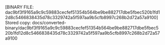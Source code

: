 [BINARY FILE: dac9bf3f9165a9c9c59883cecfef51354b564be9be882717dbe5fbec520b1fd12d8c5466838435d78c3329742a5f597aa9b5cfb8997c268b2d72a57a9100]
Stored copy: docs/converted-binary/dac9bf3f9165a9c9c59883cecfef51354b564be9be882717dbe5fbec520b1fd12d8c5466838435d78c3329742a5f597aa9b5cfb8997c268b2d72a57a9100

